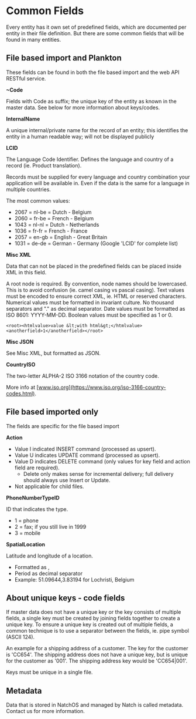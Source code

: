 # Common Fields
Every entity has it own set of predefined fields, which are documented per entity in their file definition. But there are some common fields that will be found in many entities. 



## File based import and Plankton
These fields can be found in both the file based import and the web API RESTful service.



**~Code** 

Fields with Code as suffix;  the unique key of the entity as known in the master data. See below for more information about keys/codes.



**InternalName**

A unique internal/private name for the record of an entity; this identifies the entity in a human readable way; will not be displayed publicly



**LCID**

The Language Code Identifier. Defines the language and country of a record (ie. Product translation).

Records must be supplied for every language and country combination your application will be available in. Even if the data is the same for a language in multiple countries.

The most common values:

- 2067 = nl-be = Dutch - Belgium
- 2060 = fr-be = French - Belgium
- 1043 = nl-nl = Dutch - Netherlands
- 1036 = fr-fr = French - France
- 2057 = en-gb = English - Great Britain
- 1031 = de-de = German - Germany
(Google 'LCID' for complete list)



**Misc XML**

Data that can not be placed in the predefined fields can be placed inside XML in this field.

A root node is required.
By convention, node names should be lowercased. This is to avoid confusion (ie. camel casing vs pascal casing).
Text values must be encoded to ensure correct XML, ie. HTML or reserved characters.
Numerical values must be formatted in invariant culture. No thousand separators and "." as decimal separator.
Date values must be formatted as ISO 8601: YYYY-MM-DD.
Boolean values must be specified as 1 or 0.

`<root><htmlvalue>value &lt;with html&gt;</htmlvalue><anotherfield>1</anotherfield></root>`

**Misc JSON**

See Misc XML, but formatted as JSON.



**CountryISO**

The two-letter ALPHA-2 ISO 3166 notation of the country code.

More info at [www.iso.org](https://www.iso.org/iso-3166-country-codes.html).



## File based imported only


The fields are specific for the file based import



**Action** 

- Value I indicated INSERT command (processed as upsert).
- Value U indicates UPDATE command (processed as upsert).
- Value D indicates DELETE command (only values for key field and action field are required).
  - Delete only makes sense for incremental delivery; full delivery should always use Insert or Update.
- Not applicable for child files.


**PhoneNumberTypeID**

ID that indicates the type.

- 1 = phone
- 2 = fax; if you still live in 1999
- 3 = mobile


**SpatialLocation** 

Latitude and longitude of a location. 

- Formatted as <lat>,<long>
- Period as decimal separator
- Example: 51.09644,3.83194 for Lochristi, Belgium


## About unique keys - code fields
If master data does not have a unique key or the key consists of multiple fields, a single key must be created by joining fields together to create a unique key. To ensure a unique key is created out of multiple fields, a common technique is to use a separator between the fields, ie. pipe symbol (ASCII 124).

An example for a shipping address of a customer. The key for the customer is 'CC654'. The shipping address does not have a unique key, but is unique for the customer as '001'. The shipping address key would be 'CC654|001'.



Keys must be unique in a single file.



## Metadata
Data that is stored in NatchOS and managed by Natch is called metadata. Contact us for more information.

